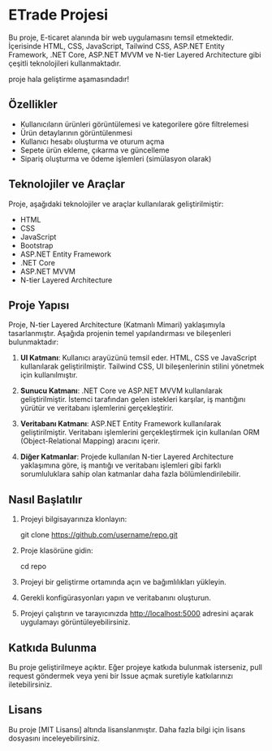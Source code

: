 
# ETrade Projesi

Bu proje, E-ticaret alanında bir web uygulamasını temsil etmektedir. İçerisinde HTML, CSS, JavaScript, Tailwind CSS, ASP.NET Entity Framework, .NET Core, ASP.NET MVVM ve N-tier Layered Architecture gibi çeşitli teknolojileri kullanmaktadır.

proje hala geliştirme aşamasındadır!

## Özellikler

-   Kullanıcıların ürünleri görüntülemesi ve kategorilere göre filtrelemesi
-   Ürün detaylarının görüntülenmesi
-   Kullanıcı hesabı oluşturma ve oturum açma
-   Sepete ürün ekleme, çıkarma ve güncelleme
-   Sipariş oluşturma ve ödeme işlemleri (simülasyon olarak)

## Teknolojiler ve Araçlar

Proje, aşağıdaki teknolojiler ve araçlar kullanılarak geliştirilmiştir:

-   HTML
-   CSS
-   JavaScript
-   Bootstrap
-   ASP.NET Entity Framework
-   .NET Core
-   ASP.NET MVVM
-   N-tier Layered Architecture

## Proje Yapısı

Proje, N-tier Layered Architecture (Katmanlı Mimari) yaklaşımıyla tasarlanmıştır. Aşağıda projenin temel yapılandırması ve bileşenleri bulunmaktadır:

1.  **UI Katmanı**: Kullanıcı arayüzünü temsil eder. HTML, CSS ve JavaScript kullanılarak geliştirilmiştir. Tailwind CSS, UI bileşenlerinin stilini yönetmek için kullanılmıştır.
    
2.  **Sunucu Katmanı**: .NET Core ve ASP.NET MVVM kullanılarak geliştirilmiştir. İstemci tarafından gelen istekleri karşılar, iş mantığını yürütür ve veritabanı işlemlerini gerçekleştirir.
    
3.  **Veritabanı Katmanı**: ASP.NET Entity Framework kullanılarak geliştirilmiştir. Veritabanı işlemlerini gerçekleştirmek için kullanılan ORM (Object-Relational Mapping) aracını içerir.
    
4.  **Diğer Katmanlar**: Projede kullanılan N-tier Layered Architecture yaklaşımına göre, iş mantığı ve veritabanı işlemleri gibi farklı sorumluluklara sahip olan katmanlar daha fazla bölümlendirilebilir.
    

## Nasıl Başlatılır

1.  Projeyi bilgisayarınıza klonlayın:
    
    git clone https://github.com/username/repo.git
    
2.  Proje klasörüne gidin:
    
    cd repo
    
3.  Projeyi bir geliştirme ortamında açın ve bağımlılıkları yükleyin.
    
4.  Gerekli konfigürasyonları yapın ve veritabanını oluşturun.
    
5.  Projeyi çalıştırın ve tarayıcınızda  [http://localhost:5000](http://localhost:5000/)  adresini açarak uygulamayı görüntüleyebilirsiniz.
    

## Katkıda Bulunma

Bu proje geliştirilmeye açıktır. Eğer projeye katkıda bulunmak isterseniz, pull request göndermek veya yeni bir Issue açmak suretiyle katkılarınızı iletebilirsiniz.

## Lisans

Bu proje  [MIT Lisansı]  altında lisanslanmıştır. Daha fazla bilgi için lisans dosyasını inceleyebilirsiniz.
